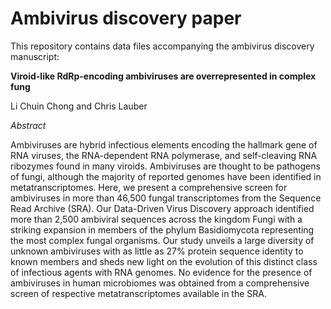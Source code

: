 # Ambivirus discovery paper

This repository contains data files accompanying the ambivirus discovery manuscript:

**Viroid-like RdRp-encoding ambiviruses are overrepresented in complex fung**

Li Chuin Chong and Chris Lauber

*Abstract*

Ambiviruses are hybrid infectious elements encoding the hallmark gene of RNA viruses, the RNA-dependent RNA polymerase, and self-cleaving RNA ribozymes found in many viroids. Ambiviruses are thought to be pathogens of fungi, although the majority of reported genomes have been identified in metatranscriptomes. Here, we present a comprehensive screen for ambiviruses in more than 46,500 fungal transcriptomes from the Sequence Read Archive (SRA). Our Data-Driven Virus Discovery approach identified more than 2,500 ambiviral sequences across the kingdom Fungi with a striking expansion in members of the phylum Basidiomycota representing the most complex fungal organisms. Our study unveils a large diversity of unknown ambiviruses with as little as 27% protein sequence identity to known members and sheds new light on the evolution of this distinct class of infectious agents with RNA genomes. No evidence for the presence of ambiviruses in human microbiomes was obtained from a comprehensive screen of respective metatranscriptomes available in the SRA.


